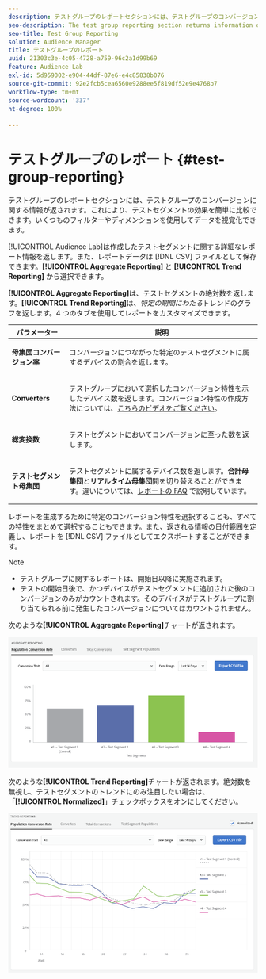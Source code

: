```yaml
---
description: テストグループのレポートセクションには、テストグループのコンバージョンに関する情報が返されます。これにより、テストセグメントの効果を簡単に比較できます。いくつものフィルターやディメンションを使用してデータを視覚化できます。
seo-description: The test group reporting section returns information on test group conversions, allowing an easy comparison of test segment efficacy. Numerous filters and dimensions are available for data visualization.
seo-title: Test Group Reporting
solution: Audience Manager
title: テストグループのレポート
uuid: 21303c3e-4c05-4728-a759-96c2a1d99b69
feature: Audience Lab
exl-id: 5d959002-e904-44df-87e6-e4c85838b076
source-git-commit: 92e2fcb5cea6560e9288ee5f819df52e9e4768b7
workflow-type: tm+mt
source-wordcount: '337'
ht-degree: 100%

---
```


# テストグループのレポート {#test-group-reporting}

テストグループのレポートセクションには、テストグループのコンバージョンに関する情報が返されます。これにより、テストセグメントの効果を簡単に比較できます。いくつものフィルターやディメンションを使用してデータを視覚化できます。

[!UICONTROL Audience Lab]は作成したテストセグメントに関する詳細なレポート情報を返します。また、レポートデータは [!DNL CSV] ファイルとして保存できます。**[!UICONTROL Aggregate Reporting]** と **[!UICONTROL Trend Reporting]** から選択できます。

**[!UICONTROL Aggregate Reporting]**&#x200B;は、テストセグメントの絶対数を返します。**[!UICONTROL Trend Reporting]**&#x200B;は、*特定の期間にわたる*&#x200B;トレンドのグラフを返します。4 つのタブを使用してレポートをカスタマイズできます。

<table id="table_446384AE9A36408A9C570CB7DB72C3D6"> 
 <thead> 
  <tr> 
   <th colname="col1" class="entry"> パラメーター </th> 
   <th colname="col2" class="entry"> 説明 </th> 
  </tr> 
 </thead>
 <tbody> 
  <tr> 
   <td colname="col1"> <p> <b><span class="uicontrol"> 母集団コンバージョン率</span></b> </p> </td> 
   <td colname="col2"> <p>コンバージョンにつながった特定のテストセグメントに属するデバイスの割合を返します。 </p> </td> 
  </tr> 
  <tr> 
   <td colname="col1"> <p> <b><span class="uicontrol"> Converters</span></b> </p> </td> 
   <td colname="col2"> <p>テストグループにおいて選択したコンバージョン特性を示したデバイス数を返します。コンバージョン特性の作成方法については、<a href="https://helpx.adobe.com/jp/audience-manager/kt/using/creating-conversion-traits-feature-video-use.html" format="https" scope="external">こちらのビデオをご覧ください</a>。 </p> </td> 
  </tr> 
  <tr> 
   <td colname="col1"> <p> <b><span class="uicontrol">総変換数</span></b> </p> </td> 
   <td colname="col2"> <p>テストセグメントにおいてコンバージョンに至った数を返します。 </p> </td> 
  </tr> 
  <tr> 
   <td colname="col1"> <p> <b><span class="uicontrol"> テストセグメント母集団</span></b> </p> </td> 
   <td colname="col2"> <p>テストセグメントに属するデバイス数を返します。<b><span class="uicontrol">合計母集団</span></b>と<b><span class="uicontrol">リアルタイム母集団</span></b>間を切り替えることができます。違いについては、<a href="../../faq/faq-reporting.md">レポートの FAQ</a> で説明しています。 </p> </td>
  </tr>
 </tbody>
</table>

レポートを生成するために特定のコンバージョン特性を選択することも、すべての特性をまとめて選択することもできます。また、返される情報の日付範囲を定義し、レポートを [!DNL CSV] ファイルとしてエクスポートすることができます。

>[!NOTE]
>
>* テストグループに関するレポートは、開始日以降に実施されます。
>* テストの開始日後で、かつデバイスがテストセグメントに追加された後のコンバージョンのみがカウントされます。そのデバイスがテストグループに割り当てられる前に発生したコンバージョンについてはカウントされません。

次のような&#x200B;**[!UICONTROL Aggregate Reporting]**&#x200B;チャートが返されます。

![](assets/aggregate-reporting.PNG)

次のような&#x200B;**[!UICONTROL Trend Reporting]**&#x200B;チャートが返されます。絶対数を無視し、テストセグメントのトレンドにのみ注目したい場合は、「**[!UICONTROL Normalized]**」チェックボックスをオンにしてください。

![](assets/trend-reporting.PNG)
